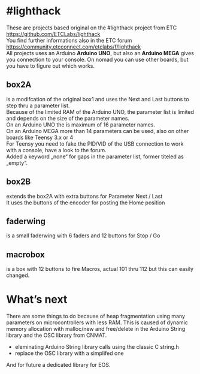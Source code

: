 # #lighthack

These are projects based original on the #lighthack project from ETC https://github.com/ETCLabs/lighthack<br>
You find further informations also in the ETC forum https://community.etcconnect.com/etclabs/f/lighthack<br>
All projects uses an Arduino **Arduino UNO**, but also an **Arduino MEGA** gives you connection to your console. On nomad you can use other boards, but you have to figure out which works.

## box2A
is a modifcation of the original box1 and uses the Next and Last buttons to step thru a parameter list.<br>
Because of the limited RAM of the Arduino UNO, the parameter list
is limited and depends on the size of the parameter names.<br>
On an Arduino UNO the is maximum of 16 parameter names.<br>
On an Arduino MEGA more than 14 parameters can be used, also
on other boards like Teensy 3.x or 4<br>
For Teensy you need to fake the PID/VID of the USB connection to
work with a console, have a look to the forum.<br>
Added a keyword „none“ for gaps in the parameter list, former titeled as „empty“.

## box2B
extends the box2A with extra buttons for Parameter Next / Last<br>
It uses the buttons of the encoder for posting the Home position

## faderwing
is a small faderwing with 6 faders and 12 buttons for Stop / Go

## macrobox
is a box with 12 buttons to fire Macros, actual 101 thru 112 but this can easily changed.

# What’s next
There are some things to do because of heap fragmentation using many parameters on microcontrollers with less RAM. This is caused of dynamic memory allocation with malloc/new and free/delete in the Arduino String library and the OSC library from CNMAT.
- eleminating Arduino String library calls using the classic C string.h 
- replace the OSC library with a simplifed one<br>

And for future a dedicated library for EOS.




